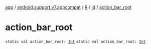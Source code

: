 [app](../../../index.md) / [android.support.v7.appcompat](../../index.md) / [R](../index.md) / [id](index.md) / [action_bar_root](.)

# action_bar_root

`static val action_bar_root: `[`Int`](https://kotlinlang.org/api/latest/jvm/stdlib/kotlin/-int/index.html)
`static val action_bar_root: `[`Int`](https://kotlinlang.org/api/latest/jvm/stdlib/kotlin/-int/index.html)